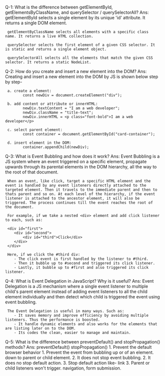 Q-1: What is the difference between getElementById, getElementsByClassName, and querySelector / querySelectorAll?
Ans: getElementById selects a single element by its unique 'id' attribute. It returns a single DOM element.
     
     getElementByClassName selects all elements with a specific class name. It returns a live HTML collection.
     
     querySelector selects the first element of a given CSS selector. It is static and returns a single element object.

     querySelectorAll selects all the elements that match the given CSS selector. It returns a static NodeList.


Q-2: How do you create and insert a new element into the DOM?
Ans: Creating and insert a new element into the DOM by JS is shown below step by step-

     a. create a element:
            const newDiv = document.createElement("div");

     b. add content or attribute or innerHTML:
            newDiv.textContent = "I am a web developer";
            newDiv.className = "title-text";
            newDiv.innerHTML = <p class="font-bold">I am a web developer</p>

     c. select parent element:
            const container = document.getElementById("card-container");

     d. insert element in the DOM:
            container.appendChild(newDiv);

Q-3: What is Event Bubbling and how does it work?
Ans: Event Bubbling is a JS system where an event triggered on a specific element, propagate upwards through its parental elements in the DOM hierarchy, all the way to the root of that document.

     When an event, like click, target a specific HTML element and the event is handled by any event listeners directly attached to the targeted element. Then it travels to the immediate parent and then to thats parent and so on. At each level of the hierarchy, if the event listener is attached to the ancestor element, it will also be triggered. The process continues till the event reaches the root of the document.

     For example, if we take a nested <div> element and add click listener to each, such as:

     <div id="first">
        <div id="second">
            <div id="third">Click</div>
        </div>
     </div>

     Here, if we click the #third div:
        - The click event is first handled by the listener to #third.
        - Then it bubble up to #second and triggered its click listener.
        - Lastly, it bubble up to #first and also triggered its click listener.

Q-4: What is Event Delegation in JavaScript? Why is it useful?
Ans: Event Delegation is a JS mechanism where a single event listener to multiple child's parent element instead of adding event listeners to all the child element individually and then detect which child is triggered the event using event bubbling.
     
     The Event Delegation is useful in many ways. Such as:
        - It saves memory and improve efficiency by avoiding multiple listeners. Thus the performance is boosted.
        - It handle dynamic elements and also works for the elements that are listing later on to the DOM.
        - Its codes the clean, easier to manage and maintain.

Q-5: What is the difference between preventDefault() and stopPropagation() methods?
Ans:                        preventDefault()                                stopPropagation()
            1. Prevent the default browser behavior                 1. Prevent the event from bubbling up or
               of an element.                                          down to parent or child element.
            2. It does not stop event bubbling.                     2. It does no stop default action.
            3. Stop default action like- link                       3. Parent or child listeners won't trigger.
               navigation, form submission.